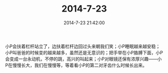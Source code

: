﻿---
title: 2014-7-23
date: 2014-7-23 21:42:00
tags:
categories: 爸爸
---
小P会扶着栏杆站立了，边扶着栏杆边回过头来朝我们笑；小P睡眠越来越安稳；小P叫爸爸的时候变的越来越多，虽然还是无意识的；把手举在小P胳膊下面，小P会变成一台永动机，不停的跳，高兴的叫起来；小P对眼镜还保有浓厚兴趣——小P在慢慢长大，我们在慢慢等，等着看小P的第二对牙齿什么时候长出来。